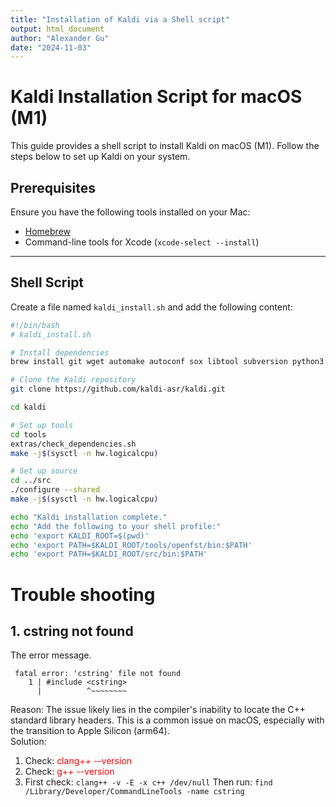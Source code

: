 ```yaml
---
title: "Installation of Kaldi via a Shell script"
output: html_document
author: "Alexander Gu"
date: "2024-11-03"
---
```


# Kaldi Installation Script for macOS (M1)

This guide provides a shell script to install Kaldi on macOS (M1). Follow the steps below to set up Kaldi on your system.

## Prerequisites

Ensure you have the following tools installed on your Mac:

- [Homebrew](https://brew.sh/)
- Command-line tools for Xcode (`xcode-select --install`)

---

## Shell Script

Create a file named `kaldi_install.sh` and add the following content:

```bash
#!/bin/bash
# kaldi_install.sh

# Install dependencies
brew install git wget automake autoconf sox libtool subversion python3 gfortran

# Clone the Kaldi repository
git clone https://github.com/kaldi-asr/kaldi.git

cd kaldi

# Set up tools
cd tools
extras/check_dependencies.sh
make -j$(sysctl -n hw.logicalcpu)

# Set up source
cd ../src
./configure --shared
make -j$(sysctl -n hw.logicalcpu)

echo "Kaldi installation complete."
echo "Add the following to your shell profile:"
echo 'export KALDI_ROOT=$(pwd)'
echo 'export PATH=$KALDI_ROOT/tools/openfst/bin:$PATH'
echo 'export PATH=$KALDI_ROOT/src/bin:$PATH'
```

# Trouble shooting
## 1. cstring not found
The error message.
```
 fatal error: 'cstring' file not found
    1 | #include <cstring>
      |          ^~~~~~~~~
```
Reason: The issue likely lies in the compiler's inability to locate the C++ standard library headers. This is a common issue on macOS, especially with the transition to Apple Silicon (arm64).</br>
Solution:
1. Check: <font color="red">clang++ --version</font>
2. Check: <font color="red">g++ --version</font>
3. First check: ```clang++ -v -E -x c++ /dev/null```
Then run: 
```find /Library/Developer/CommandLineTools -name cstring```

